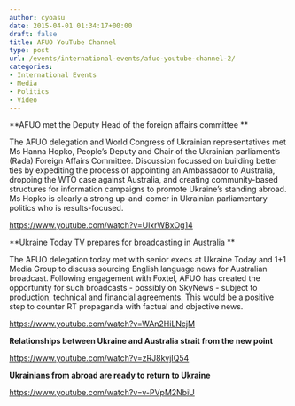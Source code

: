 ```yaml
---
author: cyoasu
date: 2015-04-01 01:34:17+00:00
draft: false
title: AFUO YouTube Channel
type: post
url: /events/international-events/afuo-youtube-channel-2/
categories:
- International Events
- Media
- Politics
- Video
---
```


**AFUO met the Deputy Head of the foreign affairs committee **

The AFUO delegation and World Congress of Ukrainian representatives met Ms Hanna Hopko, People’s Deputy and Chair of the Ukrainian parliament’s (Rada) Foreign Affairs Committee. Discussion focussed on building better ties by expediting the process of appointing an Ambassador to Australia, dropping the WTO case against Australia, and creating community-based structures for information campaigns to promote Ukraine’s standing abroad. Ms Hopko is clearly a strong up-and-comer in Ukrainian parliamentary politics who is results-focused.

https://www.youtube.com/watch?v=UlxrWBxOg14

**Ukraine Today TV prepares for broadcasting in Australia **

The AFUO delegation today met with senior execs at Ukraine Today and 1+1 Media Group to discuss sourcing English language news for Australian broadcast. Following engagement with Foxtel, AFUO has created the opportunity for such broadcasts - possibly on SkyNews - subject to production, technical and financial agreements. This would be a positive step to counter RT propaganda with factual and objective news.

https://www.youtube.com/watch?v=WAn2HiLNcjM

**Relationships between Ukraine and Australia strait from the new point**

https://www.youtube.com/watch?v=zRJ8kvjIQ54

**Ukrainians from abroad are ready to return to Ukraine**

https://www.youtube.com/watch?v=v-PVpM2NbiU


